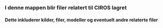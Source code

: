### I denne mappen blir filer relatert til CIROS lagret
#### Dette inkluderer kilder, filer, modeller og eventuelt andre relaterte filer
